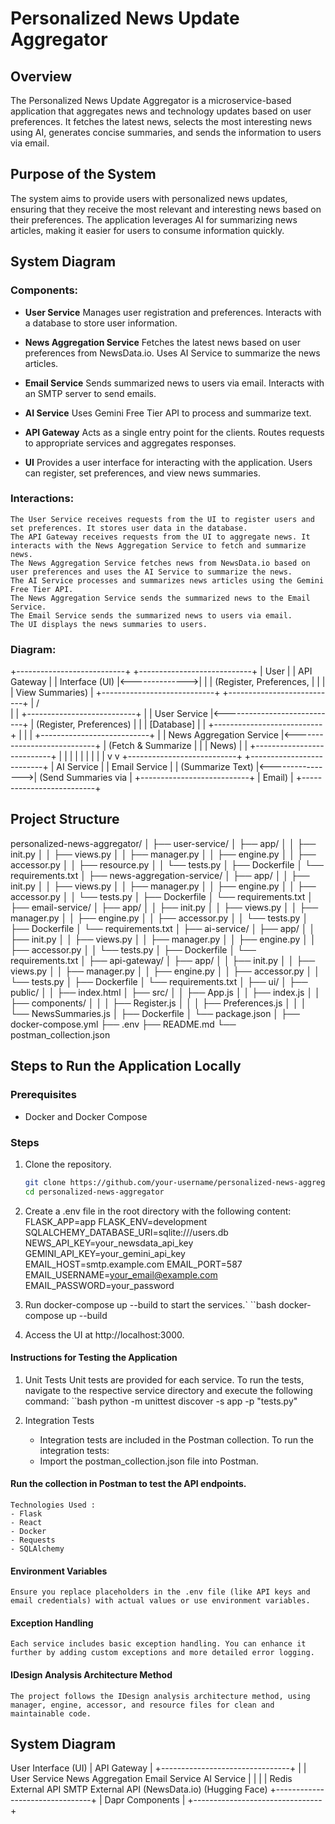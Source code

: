 # Personalized News Update Aggregator

## Overview

The Personalized News Update Aggregator is a microservice-based application that aggregates news and technology updates based on user preferences. It fetches the latest news, selects the most interesting news using AI, generates concise summaries, and sends the information to users via email.

## Purpose of the System

The system aims to provide users with personalized news updates, ensuring that they receive the most relevant and interesting news based on their preferences. The application leverages AI for summarizing news articles, making it easier for users to consume information quickly.

## System Diagram

### Components:

- **User Service** 
    Manages user registration and preferences.
    Interacts with a database to store user information.

- **News Aggregation Service**
    Fetches the latest news based on user preferences from NewsData.io.
    Uses AI Service to summarize the news articles.

- **Email Service**
    Sends summarized news to users via email.
    Interacts with an SMTP server to send emails.

- **AI Service**
    Uses Gemini Free Tier API to process and summarize text.

- **API Gateway**
    Acts as a single entry point for the clients.
    Routes requests to appropriate services and aggregates responses.

- **UI**
    Provides a user interface for interacting with the application.
    Users can register, set preferences, and view news summaries.

### Interactions:
    The User Service receives requests from the UI to register users and set preferences. It stores user data in the database.
    The API Gateway receives requests from the UI to aggregate news. It interacts with the News Aggregation Service to fetch and summarize news.
    The News Aggregation Service fetches news from NewsData.io based on user preferences and uses the AI Service to summarize the news.
    The AI Service processes and summarizes news articles using the Gemini Free Tier API.
    The News Aggregation Service sends the summarized news to the Email Service.
    The Email Service sends the summarized news to users via email.
    The UI displays the news summaries to users.

### Diagram:
+---------------------------+                +----------------------------+
|          User             |                |         API Gateway        |
|   Interface (UI)          |<-------------->|                            |
|  (Register, Preferences,  |                |                            |
|    View Summaries)        |                +----------------------------+
+---------------------------+                             |
                                                         / \
                                                          |
                                                          |
+---------------------------+                             |
|      User Service         |<----------------------------+
|  (Register, Preferences)  |                             |
|       [Database]          |                             |
+---------------------------+                             |
                                                          |
                                                          |
+---------------------------+                             |
|  News Aggregation Service |<----------------------------+
|    (Fetch & Summarize     |                             |
|        News)              |                             |
+---------------------------+                             |
                    |                                     |
                    |                                     |
                    |                                     |
                    |                                     |
                    v                                     v
+---------------------------+                  +--------------------------+
|      AI Service           |                  |       Email Service      |
|   (Summarize Text)        |<---------------->|   (Send Summaries via    |
+---------------------------+                  |           Email)         |
                                               +--------------------------+



## Project Structure

personalized-news-aggregator/
│
├── user-service/
│ ├── app/
│ │ ├── init.py
│ │ ├── views.py
│ │ ├── manager.py
│ │ ├── engine.py
│ │ ├── accessor.py
│ │ ├── resource.py
│ │ └── tests.py
│ ├── Dockerfile
│ └── requirements.txt
│
├── news-aggregation-service/
│ ├── app/
│ │ ├── init.py
│ │ ├── views.py
│ │ ├── manager.py
│ │ ├── engine.py
│ │ ├── accessor.py
│ │ └── tests.py
│ ├── Dockerfile
│ └── requirements.txt
│
├── email-service/
│ ├── app/
│ │ ├── init.py
│ │ ├── views.py
│ │ ├── manager.py
│ │ ├── engine.py
│ │ ├── accessor.py
│ │ └── tests.py
│ ├── Dockerfile
│ └── requirements.txt
│
├── ai-service/
│ ├── app/
│ │ ├── init.py
│ │ ├── views.py
│ │ ├── manager.py
│ │ ├── engine.py
│ │ ├── accessor.py
│ │ └── tests.py
│ ├── Dockerfile
│ └── requirements.txt
│
├── api-gateway/
│ ├── app/
│ │ ├── init.py
│ │ ├── views.py
│ │ ├── manager.py
│ │ ├── engine.py
│ │ ├── accessor.py
│ │ └── tests.py
│ ├── Dockerfile
│ └── requirements.txt
│
├── ui/
│ ├── public/
│ │ ├── index.html
│ ├── src/
│ │ ├── App.js
│ │ ├── index.js
│ │ ├── components/
│ │ │ ├── Register.js
│ │ │ ├── Preferences.js
│ │ │ └── NewsSummaries.js
│ ├── Dockerfile
│ └── package.json
│
├── docker-compose.yml
├── .env
├── README.md
└── postman_collection.json


## Steps to Run the Application Locally

### Prerequisites

- Docker and Docker Compose

### Steps

1. Clone the repository.
   ```bash
   git clone https://github.com/your-username/personalized-news-aggregator.git
   cd personalized-news-aggregator


2. Create a .env file in the root directory with the following content:
    FLASK_APP=app
    FLASK_ENV=development
    SQLALCHEMY_DATABASE_URI=sqlite:///users.db
    NEWS_API_KEY=your_newsdata_api_key
    GEMINI_API_KEY=your_gemini_api_key
    EMAIL_HOST=smtp.example.com
    EMAIL_PORT=587
    EMAIL_USERNAME=your_email@example.com
    EMAIL_PASSWORD=your_password


3. Run docker-compose up --build to start the services.`
    ``bash
    docker-compose up --build

4. Access the UI at http://localhost:3000.
   
#### Instructions for Testing the Application
1. Unit Tests
    Unit tests are provided for each service. To run the tests, navigate to the respective service directory and execute the following command:
    ``bash
    python -m unittest discover -s app -p "tests.py"

2. Integration Tests
    - Integration tests are included in the Postman collection. To run the integration tests:
    - Import the postman_collection.json file into Postman.

#### Run the collection in Postman to test the API endpoints.
    Technologies Used :
    - Flask
    - React
    - Docker
    - Requests
    - SQLAlchemy

#### Environment Variables
    Ensure you replace placeholders in the .env file (like API keys and email credentials) with actual values or use environment variables.

#### Exception Handling
    Each service includes basic exception handling. You can enhance it further by adding custom exceptions and more detailed error logging.

#### IDesign Analysis Architecture Method
    The project follows the IDesign analysis architecture method, using manager, engine, accessor, and resource files for clean and maintainable code.


## System Diagram
User Interface (UI)
      |
API Gateway
      |
      +--------------------------------+
      |                                |
User Service  News Aggregation  Email Service  AI Service
      |            |                 |              |
   Redis       External API       SMTP           External API
               (NewsData.io)                    (Hugging Face)
            +--------------------------------+
            |          Dapr Components       |
            +--------------------------------+
